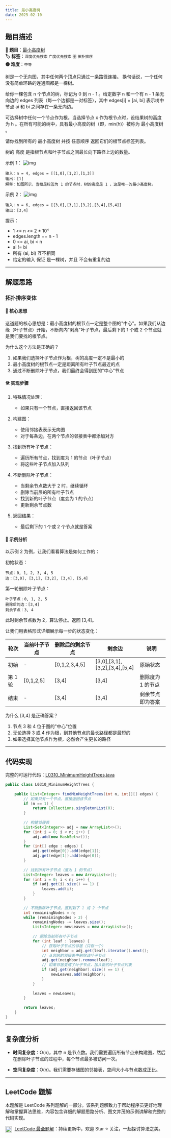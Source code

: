 ```yaml
---
title: 最小高度树
date: 2025-02-10
---
```


## 题目描述

**🔗 题目**：[最小高度树](https://leetcode.cn/problems/minimum-height-trees/)  
**🏷️ 标签**：`深度优先搜索` `广度优先搜索` `图` `拓扑排序`  
**🟡 难度**：`中等`  

树是一个无向图，其中任何两个顶点只通过一条路径连接。 换句话说，一个任何没有简单环路的连通图都是一棵树。

给你一棵包含 n 个节点的树，标记为 0 到 n - 1 。给定数字 n 和一个有 n - 1 条无向边的 edges 列表（每一个边都是一对标签），其中 edges[i] = [ai, bi] 表示树中节点 ai 和 bi 之间存在一条无向边。

可选择树中任何一个节点作为根。当选择节点 x 作为根节点时，设结果树的高度为 h 。在所有可能的树中，具有最小高度的树（即，min(h)）被称为 最小高度树 。

请你找到所有的 最小高度树 并按 任意顺序 返回它们的根节点标签列表。

树的 高度 是指根节点和叶子节点之间最长向下路径上边的数量。

示例 1：
![img](https://assets.leetcode.com/uploads/2020/09/01/e1.jpg)
```
输入：n = 4, edges = [[1,0],[1,2],[1,3]]
输出：[1]
解释：如图所示，当根是标签为 1 的节点时，树的高度是 1 ，这是唯一的最小高度树。
```

示例 2：
![img](https://assets.leetcode.com/uploads/2020/09/01/e2.jpg)
```
输入：n = 6, edges = [[3,0],[3,1],[3,2],[3,4],[5,4]]
输出：[3,4]
```

提示：
- 1 <= n <= 2 * 10⁴
- edges.length == n - 1
- 0 <= ai, bi < n
- ai != bi
- 所有 (ai, bi) 互不相同
- 给定的输入 保证 是一棵树，并且 不会有重复的边

---

## 解题思路
### 拓扑排序变体

#### 📝 核心思想
这道题的核心思想是：最小高度树的根节点一定是整个图的"中心"。如果我们从边缘（叶子节点）开始，不断向内"剥离"叶子节点，最后剩下的 1 个或 2 个节点就是我们要找的根节点。

为什么这个方法是正确的？
1. 如果我们选择叶子节点作为根，树的高度一定不是最小的
2. 最小高度树的根节点一定是距离所有叶子节点最近的点
3. 通过不断删除叶子节点，我们最终会得到图的"中心"节点

#### 🛠️ 实现步骤
1. 特殊情况处理：
   - 如果只有一个节点，直接返回该节点

2. 构建图：
   - 使用邻接表表示无向图
   - 对于每条边，在两个节点的邻接表中都添加对方

3. 找到所有叶子节点：
   - 遍历所有节点，找到度为 1 的节点（叶子节点）
   - 将这些叶子节点加入队列

4. 不断删除叶子节点：
   - 当剩余节点数大于 2 时，继续循环
   - 删除当前层的所有叶子节点
   - 找到新的叶子节点（度变为 1 的节点）
   - 更新剩余节点数

5. 返回结果：
   - 最后剩下的 1 个或 2 个节点就是答案

#### 🧩 示例分析
以示例 2 为例，让我们看看算法是如何工作的：

初始状态：
```
节点：0, 1, 2, 3, 4, 5
边：[3,0], [3,1], [3,2], [3,4], [5,4]
```

第一轮删除叶子节点：
```
叶子节点：0, 1, 2, 5
删除后的边：[3,4]
剩余节点：3, 4
```

此时剩余节点数为 2，算法停止。返回 [3,4]。

让我们用表格形式详细展示每一步的状态变化：

| 轮次 | 当前叶子节点 | 删除后的剩余节点 | 剩余边 | 说明 |
|-----|------------|---------------|--------|-----|
| 初始 | - | [0,1,2,3,4,5] | [3,0],[3,1],[3,2],[3,4],[5,4] | 原始状态 |
| 第 1 轮 | [0,1,2,5] | [3,4] | [3,4] | 删除度为 1 的节点 |
| 结束 | - | [3,4] | [3,4] | 剩余节点即为答案 |

为什么 [3,4] 是正确答案？
1. 节点 3 和 4 位于图的"中心"位置
2. 无论选择 3 或 4 作为根，到其他节点的最长路径都是最短的
3. 如果选择其他节点作为根，必然会产生更长的路径

---

## 代码实现

完整的可运行代码：[L0310_MinimumHeightTrees.java](../src/main/java/L0310_MinimumHeightTrees.java)

```java
public class L0310_MinimumHeightTrees {
    
    public List<Integer> findMinHeightTrees(int n, int[][] edges) {
        // 如果只有一个节点，直接返回该节点
        if (n == 1) {
            return Collections.singletonList(0);
        }
        
        // 构建邻接表
        List<Set<Integer>> adj = new ArrayList<>();
        for (int i = 0; i < n; i++) {
            adj.add(new HashSet<>());
        }
        for (int[] edge : edges) {
            adj.get(edge[0]).add(edge[1]);
            adj.get(edge[1]).add(edge[0]);
        }
        
        // 找到所有叶子节点（度为 1 的节点）
        List<Integer> leaves = new ArrayList<>();
        for (int i = 0; i < n; i++) {
            if (adj.get(i).size() == 1) {
                leaves.add(i);
            }
        }
        
        // 不断删除叶子节点，直到剩下 1 或 2 个节点
        int remainingNodes = n;
        while (remainingNodes > 2) {
            remainingNodes -= leaves.size();
            List<Integer> newLeaves = new ArrayList<>();
            
            // 删除当前所有叶子节点
            for (int leaf : leaves) {
                // 获取叶子节点的邻居（只有一个）
                int neighbor = adj.get(leaf).iterator().next();
                // 从邻居的邻接表中删除该叶子节点
                adj.get(neighbor).remove(leaf);
                // 如果邻居变成了叶子节点，加入新的叶子节点列表
                if (adj.get(neighbor).size() == 1) {
                    newLeaves.add(neighbor);
                }
            }
            
            leaves = newLeaves;
        }
        
        return leaves;
    }
}
```

---

## 复杂度分析

- **时间复杂度**：O(n)，其中 n 是节点数。我们需要遍历所有节点来构建图，然后在删除叶子节点的过程中，每个节点最多被访问一次。

- **空间复杂度**：O(n)。我们需要存储图的邻接表，空间大小与节点数成正比。

---

## LeetCode 题解

本题解是 LeetCode 系列题解的一部分。该系列题解致力于帮助程序员更好地理解和掌握算法思维，内容包含详细的解题思路分析、图文并茂的示例讲解和完整的代码实现。

<img src="https://github.githubassets.com/images/modules/logos_page/GitHub-Mark.png" alt="GitHub" width="20" style="vertical-align: middle; margin-right: 5px"> [LeetCode 最全题解](https://github.com/LjyYano/LeetCode)：持续更新中，欢迎 Star ⭐️ 关注，一起探讨算法之美。 